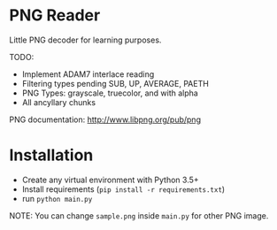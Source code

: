 # PNG Reader

Little PNG decoder for learning purposes. 

TODO:
- Implement ADAM7 interlace reading
- Filtering types pending SUB, UP, AVERAGE, PAETH
- PNG Types: grayscale, truecolor, and with alpha
- All ancyllary chunks

PNG documentation: http://www.libpng.org/pub/png

# Installation
- Create any virtual environment with Python 3.5+
- Install requirements (`pip install -r requirements.txt`)
- run `python main.py`

NOTE: You can change `sample.png` inside `main.py` for other PNG image.
